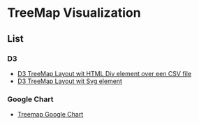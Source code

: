 # TreeMap Visualization


## List

### D3
  * [D3 TreeMap Layout wit HTML Div element over een CSV file](d3LeaveDiv)
  * [D3 TreeMap Layout wit Svg element](d3Svg)
  
  
### Google Chart

  * [Treemap Google Chart](gc)

